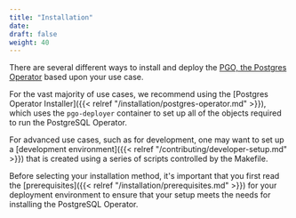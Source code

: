 ```yaml
---
title: "Installation"
date:
draft: false
weight: 40
---
```


There are several different ways to install and deploy the [PGO, the Postgres Operator](https://www.crunchydata.com/developers/download-postgres/containers/postgres-operator)
based upon your use case.

For the vast majority of use cases, we recommend using the [Postgres Operator Installer]({{< relref "/installation/postgres-operator.md" >}}),
which uses the `pgo-deployer` container to set up all of the objects required to
run the PostgreSQL Operator.

For advanced use cases, such as for development, one may want to set up a
[development environment]({{< relref "/contributing/developer-setup.md" >}})
that is created using a series of scripts controlled by the Makefile.

Before selecting your installation method, it's important that you first read
the [prerequisites]({{< relref "/installation/prerequisites.md" >}}) for your
deployment environment to ensure that your setup meets the needs for installing
the PostgreSQL Operator.
